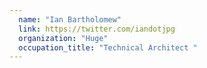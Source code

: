 ```yaml
---
  name: "Ian Bartholomew"
  link: https://twitter.com/iandotjpg
  organization: "Huge"
  occupation_title: "Technical Architect "
---
```

